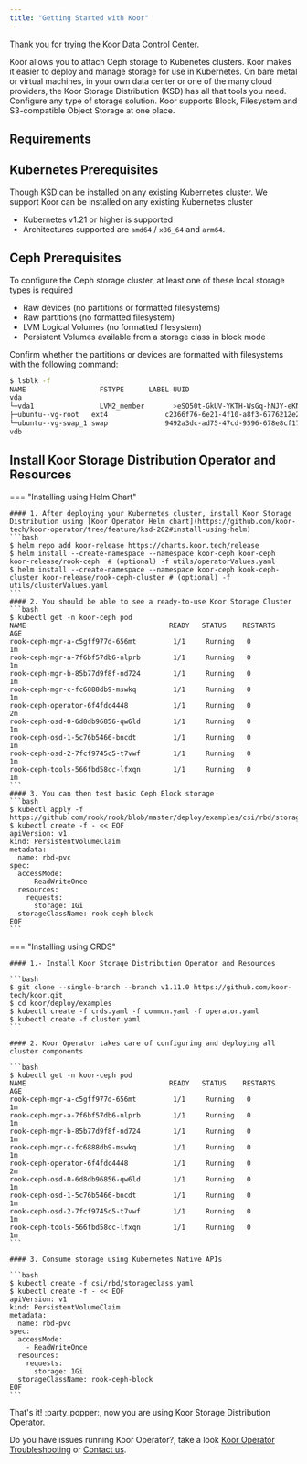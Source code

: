 ```yaml
---
title: "Getting Started with Koor"
---
```


Thank you for trying the Koor Data Control Center.

Koor allows you to attach Ceph storage to Kubenetes clusters.
Koor makes it easier to deploy and manage storage for use in Kubernetes.
On bare metal or virtual machines, in your own data center or one of the many cloud providers,
the Koor Storage Distribution (KSD) has all that tools you need.
Configure any type of storage solution. Koor supports Block, Filesystem and S3-compatible Object Storage at one place.

## Requirements

## Kubernetes Prerequisites

Though KSD can be installed on any existing Kubernetes cluster. We support
Koor can be installed on any existing Kubernetes cluster

- Kubernetes v1.21 or higher is supported
- Architectures supported are `amd64` / `x86_64` and `arm64`.

## Ceph Prerequisites

To configure the Ceph storage cluster, at least one of these local storage types is required

- Raw devices (no partitions or formatted filesystems)
- Raw partitions (no formatted filesystem)
- LVM Logical Volumes (no formatted filesystem)
- Persistent Volumes available from a storage class in block mode

Confirm whether the partitions or devices are formatted with filesystems with the following command:

```bash
$ lsblk -f
NAME                  FSTYPE      LABEL UUID                                   MOUNTPOINT
vda
└─vda1                LVM2_member       >eSO50t-GkUV-YKTH-WsGq-hNJY-eKNf-3i07IB
├─ubuntu--vg-root   ext4              c2366f76-6e21-4f10-a8f3-6776212e2fe4   /
└─ubuntu--vg-swap_1 swap              9492a3dc-ad75-47cd-9596-678e8cf17ff9   [SWAP]
vdb
```

## Install Koor Storage Distribution Operator and Resources

=== "Installing using Helm Chart"

    #### 1. After deploying your Kubernetes cluster, install Koor Storage Distribution using [Koor Operator Helm chart](https://github.com/koor-tech/koor-operator/tree/feature/ksd-202#install-using-helm)
    ```bash
    $ helm repo add koor-release https://charts.koor.tech/release
    $ helm install --create-namespace --namespace koor-ceph koor-ceph koor-release/rook-ceph  # (optional) -f utils/operatorValues.yaml
    $ helm install --create-namespace --namespace koor-ceph kook-ceph-cluster koor-release/rook-ceph-cluster # (optional) -f utils/clusterValues.yaml
    ```
    #### 2. You should be able to see a ready-to-use Koor Storage Cluster
    ```bash
    $ kubectl get -n koor-ceph pod
    NAME                                   READY   STATUS    RESTARTS   AGE
    rook-ceph-mgr-a-c5gff977d-656mt         1/1     Running   0          1m
    rook-ceph-mgr-a-7f6bf57db6-nlprb        1/1     Running   0          1m
    rook-ceph-mgr-b-85b77d9f8f-nd724        1/1     Running   0          1m
    rook-ceph-mgr-c-fc6888db9-mswkq         1/1     Running   0          1m
    rook-ceph-operator-6f4fdc4448           1/1     Running   0          2m
    rook-ceph-osd-0-6d8db96856-qw6ld        1/1     Running   0          1m
    rook-ceph-osd-1-5c76b5466-bncdt         1/1     Running   0          1m
    rook-ceph-osd-2-7fcf9745c5-t7vwf        1/1     Running   0          1m
    rook-ceph-tools-566fbd58cc-lfxqn        1/1     Running   0          1m
    ```
    #### 3. You can then test basic Ceph Block storage
    ```bash
    $ kubectl apply -f https://github.com/rook/rook/blob/master/deploy/examples/csi/rbd/storageclass.yaml
    $ kubectl create -f - << EOF
    apiVersion: v1
    kind: PersistentVolumeClaim
    metadata:
      name: rbd-pvc
    spec:
      accessMode:
        - ReadWriteOnce
      resources:
        requests:
          storage: 1Gi
      storageClassName: rook-ceph-block
    EOF
    ```

=== "Installing using CRDS"

    #### 1.- Install Koor Storage Distribution Operator and Resources

    ```bash
    $ git clone --single-branch --branch v1.11.0 https://github.com/koor-tech/koor.git
    $ cd koor/deploy/examples
    $ kubectl create -f crds.yaml -f common.yaml -f operator.yaml
    $ kubectl create -f cluster.yaml
    ```

    #### 2. Koor Operator takes care of configuring and deploying all cluster components

    ```bash
    $ kubectl get -n koor-ceph pod
    NAME                                   READY   STATUS    RESTARTS   AGE
    rook-ceph-mgr-a-c5gff977d-656mt         1/1     Running   0          1m
    rook-ceph-mgr-a-7f6bf57db6-nlprb        1/1     Running   0          1m
    rook-ceph-mgr-b-85b77d9f8f-nd724        1/1     Running   0          1m
    rook-ceph-mgr-c-fc6888db9-mswkq         1/1     Running   0          1m
    rook-ceph-operator-6f4fdc4448           1/1     Running   0          2m
    rook-ceph-osd-0-6d8db96856-qw6ld        1/1     Running   0          1m
    rook-ceph-osd-1-5c76b5466-bncdt         1/1     Running   0          1m
    rook-ceph-osd-2-7fcf9745c5-t7vwf        1/1     Running   0          1m
    rook-ceph-tools-566fbd58cc-lfxqn        1/1     Running   0          1m
    ```

    #### 3. Consume storage using Kubernetes Native APIs

    ```bash
    $ kubectl create -f csi/rbd/storageclass.yaml
    $ kubectl create -f - << EOF
    apiVersion: v1
    kind: PersistentVolumeClaim
    metadata:
      name: rbd-pvc
    spec:
      accessMode:
        - ReadWriteOnce
      resources:
        requests:
          storage: 1Gi
      storageClassName: rook-ceph-block
    EOF
    ```

That's it! :party_popper:, now you are using Koor Storage Distribution Operator.

Do you have issues running Koor Operator?, take a look [Koor Operator Troubleshooting](https://kb.koor.tech/knowledge/rook/issues/)
or [Contact us](https://kb.koor.tech/support/help-desk/).
